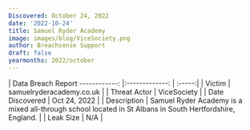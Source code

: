 ```yaml
---
Discovered: October 24, 2022
date: '2022-10-24'
title: Samuel Ryder Academy
image: images/blog/ViceSociety.png
author: Breachsense Support
draft: false
yearmonths: 2022/october
---
```



| Data Breach Report
------------:     |:-------------:    | :-----:|
| Victim      | samuelryderacademy.co.uk      | 
| Threat Actor      | ViceSociety      | 
| Date Discovered      | Oct 24, 2022      | 
| Description      | Samuel Ryder Academy is a mixed all-through school located in St Albans in South Hertfordshire, England.      | 
| Leak Size      | N/A      | 

